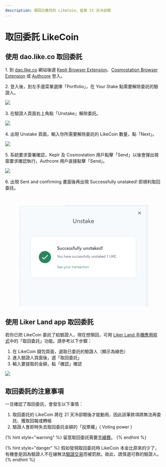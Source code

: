 ```yaml
---
description: 領回已委託的 LikeCoin，留意 21 天冷卻期
---
```


# 取回委託 LikeCoin

## 使用 dao.like.co 取回委託

1\. 到 [dao.like.co](https://dao.like.co/) 網站後選 [Keplr Browser Extension](../../user-guide/liker-id/register-with-keplr.md)、[Cosmostation Browser Extension](../wallet/cosmostation/) 或 [Authcore](../../user-guide/liker-id/register/) 登入。

2\. 登入後，到左手邊菜單選擇「Portfolio」，在 Your Stake 點需要解除委託的驗證人。

![](<../../.gitbook/assets/dao.like.co unstake 01.png>)

3\. 在驗證人頁面右上角點「Unstake」解除委託。

![](<../../.gitbook/assets/dao.like.co unstake 02.png>)

4\. 出現 Unstake 頁面，輸入你所需要解除委託的 LikeCoin 數量，點「Next」。

![](<../../.gitbook/assets/dao.like.co unstake 03.png>)

5\. 系統要求簽署確認，Keplr 及 Cosmostation 用戶點擊「Send」以後會彈出視窗要求確認執行。Authcore 用戶直接點擊「Send」。

![](<../../.gitbook/assets/dao.like.co unstake 04.png>)

6\. 出現 Sent and confirming 畫面後再出現 Successfully unstaked! 即順利取回委託。

<div>

<img src="../../.gitbook/assets/dao.like.co unstake 05.png" alt="">

 

<figure><img src="../../.gitbook/assets/dao.like.co unstake 06.png" alt=""><figcaption></figcaption></figure>

</div>

## 使用 Liker Land app 取回委託

若你已把 LikeCoin 委託了給驗證人，現在想領回，可用 [Liker Land 手機應用程式](https://liker.land/getapp)中的「取回委託」功能。請參考以下步驟：

1. 在 LikeCoin 錢包頁面，選取已委託的驗證人（顯示為綠色）
2. 進入驗證人頁面後，選「取回委託」
3. 輸入要提取的金額，點「確認」確認

![](../../.gitbook/assets/IMG\_2328.jpg)

## 取回委託的注意事項

一旦確認了取回委託，會發生以下事情：

1. 取回委託的 LikeCoin 將在 21 天冷卻期後才能動用，因此該筆款項將無法再委託、獲取回報或轉帳
2. 驗證人會即時失去取回委託金額的「投票權」( Voting power )

{% hint style="warning" %}
留意取回委託需要[手續費](../wallet/transaction-fee.md)。
{% endhint %}

{% hint style="danger" %}
假如發現取回委託時 LikeCoin 本金比原來的少了，有機會是因為驗證人不在線無法[驗證交易](../../user-guide/background.md#9e68)而被罰款。故此，請慎選可靠的驗證人。
{% endhint %}

